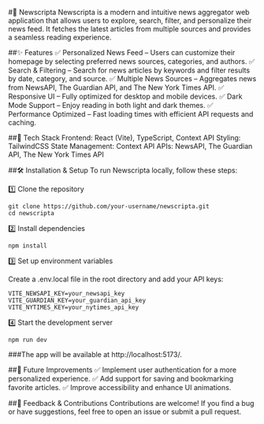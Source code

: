 #📰 Newscripta
Newscripta is a modern and intuitive news aggregator web application that allows users to explore, search, filter, and personalize their news feed. It fetches the latest articles from multiple sources and provides a seamless reading experience.

<!-- Add a screenshot link here -->

##✨ Features
✅ Personalized News Feed – Users can customize their homepage by selecting preferred news sources, categories, and authors.
✅ Search & Filtering – Search for news articles by keywords and filter results by date, category, and source.
✅ Multiple News Sources – Aggregates news from NewsAPI, The Guardian API, and The New York Times API.
✅ Responsive UI – Fully optimized for desktop and mobile devices.
✅ Dark Mode Support – Enjoy reading in both light and dark themes.
✅ Performance Optimized – Fast loading times with efficient API requests and caching.

##🚀 Tech Stack
Frontend: React (Vite), TypeScript, Context API
Styling: TailwindCSS
State Management: Context API
APIs: NewsAPI, The Guardian API, The New York Times API

	
##🛠️ Installation & Setup
To run Newscripta locally, follow these steps:

1️⃣ Clone the repository
```
git clone https://github.com/your-username/newscripta.git
cd newscripta
```
2️⃣ Install dependencies
```
npm install
```
3️⃣ Set up environment variables

Create a .env.local file in the root directory and add your API keys:
```
VITE_NEWSAPI_KEY=your_newsapi_key
VITE_GUARDIAN_KEY=your_guardian_api_key
VITE_NYTIMES_KEY=your_nytimes_api_key
```
4️⃣ Start the development server
```
npm run dev
```
###The app will be available at http://localhost:5173/.

##📌 Future Improvements
✅ Implement user authentication for a more personalized experience.
✅ Add support for saving and bookmarking favorite articles.
✅ Improve accessibility and enhance UI animations.

##💬 Feedback & Contributions
Contributions are welcome! If you find a bug or have suggestions, feel free to open an issue or submit a pull request.
 
